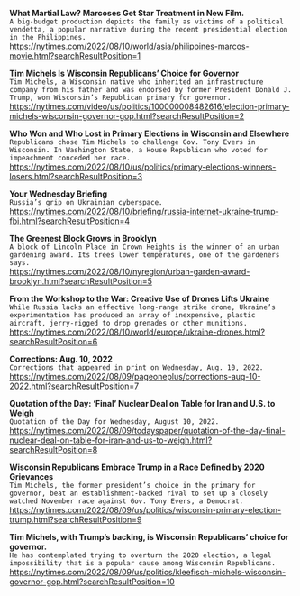 **What Martial Law? Marcoses Get Star Treatment in New Film.**\
`A big-budget production depicts the family as victims of a political vendetta, a popular narrative during the recent presidential election in the Philippines.`\
https://nytimes.com/2022/08/10/world/asia/philippines-marcos-movie.html?searchResultPosition=1

**Tim Michels Is Wisconsin Republicans’ Choice for Governor**\
`Tim Michels, a Wisconsin native who inherited an infrastructure company from his father and was endorsed by former President Donald J. Trump, won Wisconsin’s Republican primary for governor.`\
https://nytimes.com/video/us/politics/100000008482616/election-primary-michels-wisconsin-governor-gop.html?searchResultPosition=2

**Who Won and Who Lost in Primary Elections in Wisconsin and Elsewhere**\
`Republicans chose Tim Michels to challenge Gov. Tony Evers in Wisconsin. In Washington State, a House Republican who voted for impeachment conceded her race.`\
https://nytimes.com/2022/08/10/us/politics/primary-elections-winners-losers.html?searchResultPosition=3

**Your Wednesday Briefing**\
`Russia’s grip on Ukrainian cyberspace.`\
https://nytimes.com/2022/08/10/briefing/russia-internet-ukraine-trump-fbi.html?searchResultPosition=4

**The Greenest Block Grows in Brooklyn**\
`A block of Lincoln Place in Crown Heights is the winner of an urban gardening award. Its trees lower temperatures, one of the gardeners says.`\
https://nytimes.com/2022/08/10/nyregion/urban-garden-award-brooklyn.html?searchResultPosition=5

**From the Workshop to the War: Creative Use of Drones Lifts Ukraine**\
`While Russia lacks an effective long-range strike drone, Ukraine’s experimentation has produced an array of inexpensive, plastic aircraft, jerry-rigged to drop grenades or other munitions.`\
https://nytimes.com/2022/08/10/world/europe/ukraine-drones.html?searchResultPosition=6

**Corrections: Aug. 10, 2022**\
`Corrections that appeared in print on Wednesday, Aug. 10, 2022.`\
https://nytimes.com/2022/08/09/pageoneplus/corrections-aug-10-2022.html?searchResultPosition=7

**Quotation of the Day: ‘Final’ Nuclear Deal on Table for Iran and U.S. to Weigh**\
`Quotation of the Day for Wednesday, August 10, 2022.`\
https://nytimes.com/2022/08/09/todayspaper/quotation-of-the-day-final-nuclear-deal-on-table-for-iran-and-us-to-weigh.html?searchResultPosition=8

**Wisconsin Republicans Embrace Trump in a Race Defined by 2020 Grievances**\
`Tim Michels, the former president’s choice in the primary for governor, beat an establishment-backed rival to set up a closely watched November race against Gov. Tony Evers, a Democrat.`\
https://nytimes.com/2022/08/09/us/politics/wisconsin-primary-election-trump.html?searchResultPosition=9

**Tim Michels, with Trump’s backing, is Wisconsin Republicans’ choice for governor.**\
`He has contemplated trying to overturn the 2020 election, a legal impossibility that is a popular cause among Wisconsin Republicans.`\
https://nytimes.com/2022/08/09/us/politics/kleefisch-michels-wisconsin-governor-gop.html?searchResultPosition=10


